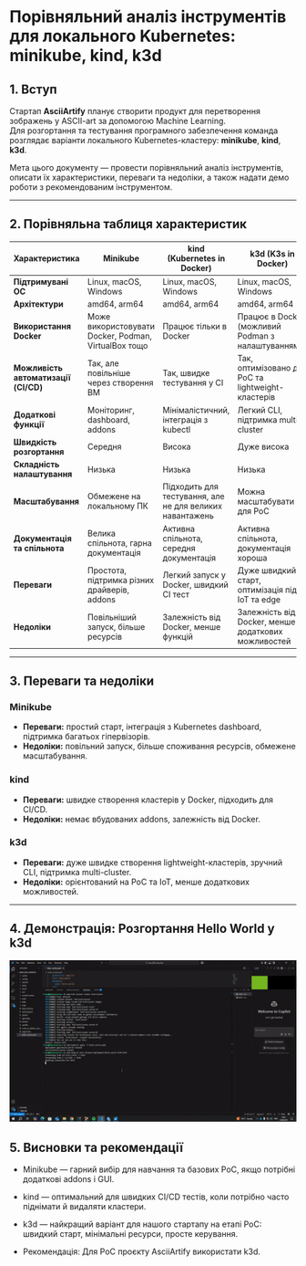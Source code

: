 # Порівняльний аналіз інструментів для локального Kubernetes: minikube, kind, k3d

## 1. Вступ
Стартап **AsciiArtify** планує створити продукт для перетворення зображень у ASCII-art за допомогою Machine Learning.  
Для розгортання та тестування програмного забезпечення команда розглядає варіанти локального Kubernetes-кластеру: **minikube**, **kind**, **k3d**.

Мета цього документу — провести порівняльний аналіз інструментів, описати їх характеристики, переваги та недоліки, а також надати демо роботи з рекомендованим інструментом.

---

## 2. Порівняльна таблиця характеристик

| Характеристика                              | Minikube                                                                 | kind (Kubernetes in Docker)                                              | k3d (K3s in Docker)                                                      |
|----------------------------------------------|---------------------------------------------------------------------------|---------------------------------------------------------------------------|---------------------------------------------------------------------------|
| **Підтримувані ОС**                          | Linux, macOS, Windows                                                    | Linux, macOS, Windows                                                    | Linux, macOS, Windows                                                    |
| **Архітектури**                              | amd64, arm64                                                             | amd64, arm64                                                             | amd64, arm64                                                             |
| **Використання Docker**                      | Може використовувати Docker, Podman, VirtualBox тощо                     | Працює тільки в Docker                                                    | Працює в Docker (можливий Podman з налаштуваннями)                       |
| **Можливість автоматизації (CI/CD)**         | Так, але повільніше через створення ВМ                                    | Так, швидке тестування у CI                                               | Так, оптимізовано для PoC та lightweight-кластерів                       |
| **Додаткові функції**                        | Моніторинг, dashboard, addons                                            | Мінімалістичний, інтеграція з kubectl                                     | Легкий CLI, підтримка multi-cluster                                      |
| **Швидкість розгортання**                    | Середня                                                                  | Висока                                                                    | Дуже висока                                                               |
| **Складність налаштування**                  | Низька                                                                    | Низька                                                                    | Низька                                                                    |
| **Масштабування**                            | Обмежене на локальному ПК                                                 | Підходить для тестування, але не для великих навантажень                  | Можна масштабувати для PoC                                               |
| **Документація та спільнота**                 | Велика спільнота, гарна документація                                      | Активна спільнота, середня документація                                   | Активна спільнота, документація хороша                                   |
| **Переваги**                                 | Простота, підтримка різних драйверів, addons                              | Легкий запуск у Docker, швидкий CI тест                                   | Дуже швидкий старт, оптимізація під IoT та edge                          |
| **Недоліки**                                 | Повільніший запуск, більше ресурсів                                       | Залежність від Docker, менше функцій                                      | Залежність від Docker, менше додаткових можливостей                      |
---

## 3. Переваги та недоліки

### Minikube
- **Переваги:** простий старт, інтеграція з Kubernetes dashboard, підтримка багатьох гіпервізорів.
- **Недоліки:** повільний запуск, більше споживання ресурсів, обмежене масштабування.

### kind
- **Переваги:** швидке створення кластерів у Docker, підходить для CI/CD.
- **Недоліки:** немає вбудованих addons, залежність від Docker.

### k3d
- **Переваги:** дуже швидке створення lightweight-кластерів, зручний CLI, підтримка multi-cluster.
- **Недоліки:** орієнтований на PoC та IoT, менше додаткових можливостей.

---

## 4. Демонстрація: Розгортання Hello World у k3d

![Демонстрація](https://raw.githubusercontent.com/Laskavchuk/AsciiArtify/main/.data/demo.gif)

## 5. Висновки та рекомендації
- Minikube — гарний вибір для навчання та базових PoC, якщо потрібні додаткові addons і GUI.

- kind — оптимальний для швидких CI/CD тестів, коли потрібно часто піднімати й видаляти кластери.

- k3d — найкращий варіант для нашого стартапу на етапі PoC: швидкий старт, мінімальні ресурси, просте керування.

- Рекомендація: Для PoC проєкту AsciiArtify використати k3d.
